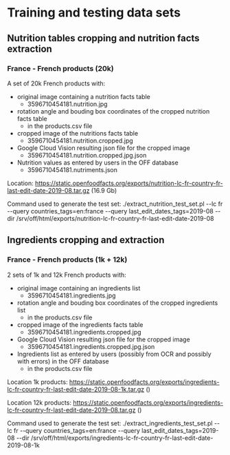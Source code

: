 # Training and testing data sets

## Nutrition tables cropping and nutrition facts extraction

### France - French products (20k)

A set of 20k French products with:
* original image containing a nutrition facts table
    * 3596710454181.nutrition.jpg
* rotation angle and bouding box coordinates of the cropped nutrition facts table
    * in the products.csv file
* cropped image of the nutritions facts table
    * 3596710454181.nutrition.cropped.jpg
* Google Cloud Vision resulting json file for the cropped image
    * 3596710454181.nutrition.cropped.jpg.json
* Nutrition values as entered by users in the OFF database
    * 3596710454181.nutriments.json

Location: https://static.openfoodfacts.org/exports/nutrition-lc-fr-country-fr-last-edit-date-2019-08.tar.gz (16.9 Gb)

Command used to generate the test set:
./extract_nutrition_test_set.pl --lc fr --query countries_tags=en:france --query last_edit_dates_tags=2019-08 --dir /srv/off/html/exports/nutrition-lc-fr-country-fr-last-edit-date-2019-08

## Ingredients cropping and extraction

### France - French products (1k + 12k)

2 sets of 1k and 12k French products with:
* original image containing an ingredients list
    * 3596710454181.ingredients.jpg
* rotation angle and bouding box coordinates of the cropped ingredients list
    * in the products.csv file
* cropped image of the ingredients facts table
    * 3596710454181.ingredients.cropped.jpg
* Google Cloud Vision resulting json file for the cropped image
    * 3596710454181.ingredients.cropped.jpg.json
* Ingredients list as entered by users (possibly from OCR and possibly with errors) in the OFF database
    * in the products.csv file

Location 1k products: https://static.openfoodfacts.org/exports/ingredients-lc-fr-country-fr-last-edit-date-2019-08-1k.tar.gz ()

Location 12k products: https://static.openfoodfacts.org/exports/ingredients-lc-fr-country-fr-last-edit-date-2019-08.tar.gz ()

Command used to generate the test set:
./extract_ingredients_test_set.pl --lc fr --query countries_tags=en:france --query last_edit_dates_tags=2019-08 --dir /srv/off/html/exports/ingredients-lc-fr-country-fr-last-edit-date-2019-08-1k
